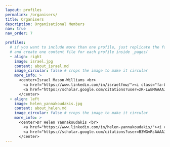 ```yaml
---
layout: profiles
permalink: /organisers/
title: Organisers
description: Organisational Members
nav: true
nav_order: 7

profiles:
  # if you want to include more than one profile, just replicate the following block
  # and create one content file for each profile inside _pages/
  - align: right
    image: israel.jpg
    content: about_israel.md
    image_circular: false # crops the image to make it circular
    more_info: >
      <center>Israel Mason-Williams <br>
        <a href="https://www.linkedin.com/in/israelfmw/"><i class="fa-brands fa-linkedin fa-xl"></i></a>
        <a href="https://scholar.google.com/citations?user=zR-LwEMAAAAJ&hl=en"><i class="fa-brands fa-google-scholar fa-xl"></i></a>
      </center>
  - align: left
    image: helen_yannakoudakis.jpg
    content: about_helen.md
    image_circular: false # crops the image to make it circular
    more_info: >
      <center>Dr Helen Yannakoudakis <br>
        <a href="https://www.linkedin.com/in/helen-yannakoudakis/"><i class="fa-brands fa-linkedin fa-xl"></i></a>
        <a href="https://scholar.google.com/citations?user=B3WGvRsAAAAJ"><i class="fa-brands fa-google-scholar fa-xl"></i></a>
      </center>
---
```

